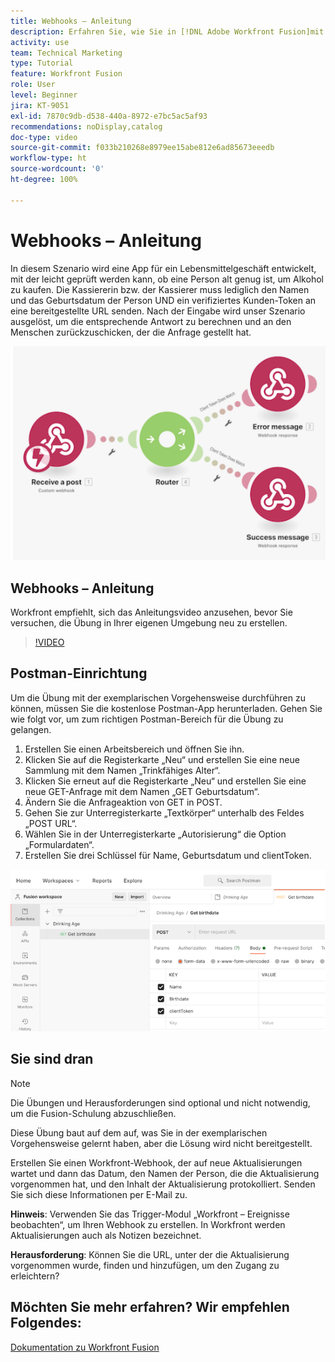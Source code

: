 ```yaml
---
title: Webhooks – Anleitung
description: Erfahren Sie, wie Sie in [!DNL Adobe Workfront Fusion]mit einem Webhook eine App erstellen, die prüft, ob eine Kundin oder ein Kunde alt genug ist, um Alkohol zu kaufen.
activity: use
team: Technical Marketing
type: Tutorial
feature: Workfront Fusion
role: User
level: Beginner
jira: KT-9051
exl-id: 7870c9db-d538-440a-8972-e7bc5ac5af93
recommendations: noDisplay,catalog
doc-type: video
source-git-commit: f033b210268e8979ee15abe812e6ad85673eeedb
workflow-type: ht
source-wordcount: '0'
ht-degree: 100%

---
```


# Webhooks – Anleitung

In diesem Szenario wird eine App für ein Lebensmittelgeschäft entwickelt, mit der leicht geprüft werden kann, ob eine Person alt genug ist, um Alkohol zu kaufen. Die Kassiererin bzw. der Kassierer muss lediglich den Namen und das Geburtsdatum der Person UND ein verifiziertes Kunden-Token an eine bereitgestellte URL senden. Nach der Eingabe wird unser Szenario ausgelöst, um die entsprechende Antwort zu berechnen und an den Menschen zurückzuschicken, der die Anfrage gestellt hat.

![Ein Bild zur Verwendung des Switch-Moduls](assets/beyond-basic-modules-5.png)

## Webhooks – Anleitung

Workfront empfiehlt, sich das Anleitungsvideo anzusehen, bevor Sie versuchen, die Übung in Ihrer eigenen Umgebung neu zu erstellen.

>[!VIDEO](https://video.tv.adobe.com/v/335292/?quality=12&learn=on)


## Postman-Einrichtung

Um die Übung mit der exemplarischen Vorgehensweise durchführen zu können, müssen Sie die kostenlose Postman-App herunterladen. Gehen Sie wie folgt vor, um zum richtigen Postman-Bereich für die Übung zu gelangen.

1. Erstellen Sie einen Arbeitsbereich und öffnen Sie ihn.
1. Klicken Sie auf die Registerkarte „Neu“ und erstellen Sie eine neue Sammlung mit dem Namen „Trinkfähiges Alter“.
1. Klicken Sie erneut auf die Registerkarte „Neu“ und erstellen Sie eine neue GET-Anfrage mit dem Namen „GET Geburtsdatum“.
1. Ändern Sie die Anfrageaktion von GET in POST.
1. Gehen Sie zur Unterregisterkarte „Textkörper“ unterhalb des Feldes „POST URL“.
1. Wählen Sie in der Unterregisterkarte „Autorisierung“ die Option „Formulardaten“.
1. Erstellen Sie drei Schlüssel für Name, Geburtsdatum und clientToken.

![Bild zur Verwendung des Switch-Moduls](assets/beyond-basic-modules-6.png)

## Sie sind dran

>[!NOTE]
>
>Die Übungen und Herausforderungen sind optional und nicht notwendig, um die Fusion-Schulung abzuschließen.

Diese Übung baut auf dem auf, was Sie in der exemplarischen Vorgehensweise gelernt haben, aber die Lösung wird nicht bereitgestellt.

Erstellen Sie einen Workfront-Webhook, der auf neue Aktualisierungen wartet und dann das Datum, den Namen der Person, die die Aktualisierung vorgenommen hat, und den Inhalt der Aktualisierung protokolliert. Senden Sie sich diese Informationen per E-Mail zu.

**Hinweis**: Verwenden Sie das Trigger-Modul „Workfront – Ereignisse beobachten“, um Ihren Webhook zu erstellen. In Workfront werden Aktualisierungen auch als Notizen bezeichnet.

**Herausforderung**: Können Sie die URL, unter der die Aktualisierung vorgenommen wurde, finden und hinzufügen, um den Zugang zu erleichtern?


## Möchten Sie mehr erfahren? Wir empfehlen Folgendes:

[Dokumentation zu Workfront Fusion](https://experienceleague.adobe.com/docs/workfront/using/adobe-workfront-fusion/workfront-fusion-2.html?lang=de)
